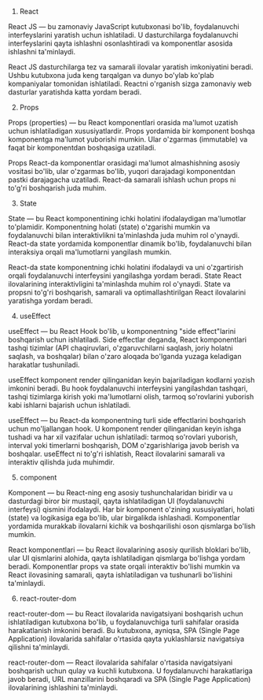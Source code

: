 1. React

React JS — bu zamonaviy JavaScript kutubxonasi bo'lib, foydalanuvchi interfeyslarini yaratish uchun ishlatiladi. U dasturchilarga foydalanuvchi interfeyslarini qayta ishlashni osonlashtiradi va komponentlar asosida ishlashni ta'minlaydi.

React JS dasturchilarga tez va samarali ilovalar yaratish imkoniyatini beradi. Ushbu kutubxona juda keng tarqalgan va dunyo bo'ylab ko'plab kompaniyalar tomonidan ishlatiladi. Reactni o'rganish sizga zamonaviy web dasturlar yaratishda katta yordam beradi.

2. Props

Props (properties) — bu React komponentlari orasida ma'lumot uzatish uchun ishlatiladigan xususiyatlardir. Props yordamida bir komponent boshqa komponentga ma'lumot yuborishi mumkin. Ular o'zgarmas (immutable) va faqat bir komponentdan boshqasiga uzatiladi.

Props React-da komponentlar orasidagi ma'lumot almashishning asosiy vositasi bo'lib, ular o'zgarmas bo'lib, yuqori darajadagi komponentdan pastki darajagacha uzatiladi. React-da samarali ishlash uchun props ni to'g'ri boshqarish juda muhim.

3. State

State — bu React komponentining ichki holatini ifodalaydigan ma'lumotlar to'plamidir. Komponentning holati (state) o'zgarishi mumkin va foydalanuvchi bilan interaktivlikni ta'minlashda juda muhim rol o'ynaydi. React-da state yordamida komponentlar dinamik bo'lib, foydalanuvchi bilan interaksiya orqali ma'lumotlarni yangilash mumkin.

React-da state komponentning ichki holatini ifodalaydi va uni o'zgartirish orqali foydalanuvchi interfeysini yangilashga yordam beradi. State React ilovalarining interaktivligini ta'minlashda muhim rol o'ynaydi. State va propsni to'g'ri boshqarish, samarali va optimallashtirilgan React ilovalarini yaratishga yordam beradi.

4. useEffect


useEffect — bu React Hook bo'lib, u komponentning "side effect"larini boshqarish uchun ishlatiladi. Side effectlar deganda, React komponentlari tashqi tizimlar (API chaqiruvlari, o'zgaruvchilarni saqlash, joriy holatni saqlash, va boshqalar) bilan o'zaro aloqada bo'lganda yuzaga keladigan harakatlar tushuniladi.

useEffect komponent render qilinganidan keyin bajariladigan kodlarni yozish imkonini beradi. Bu hook foydalanuvchi interfeysini yangilashdan tashqari, tashqi tizimlarga kirish yoki ma'lumotlarni olish, tarmoq so'rovlarini yuborish kabi ishlarni bajarish uchun ishlatiladi.

useEffect — bu React-da komponentning turli side effectlarini boshqarish uchun mo'ljallangan hook. U komponent render qilinganidan keyin ishga tushadi va har xil vazifalar uchun ishlatiladi: tarmoq so'rovlari yuborish, interval yoki timerlarni boshqarish, DOM o'zgarishlariga javob berish va boshqalar. useEffect ni to'g'ri ishlatish, React ilovalarini samarali va interaktiv qilishda juda muhimdir.

5. component

Komponent — bu React-ning eng asosiy tushunchalaridan biridir va u dasturdagi biror bir mustaqil, qayta ishlatiladigan UI (foydalanuvchi interfeysi) qismini ifodalaydi. Har bir komponent o'zining xususiyatlari, holati (state) va logikasiga ega bo'lib, ular birgalikda ishlashadi. Komponentlar yordamida murakkab ilovalarni kichik va boshqarilishi oson qismlarga bo'lish mumkin.

React komponentlari — bu React ilovalarining asosiy qurilish bloklari bo'lib, ular UI qismlarini alohida, qayta ishlatiladigan qismlarga bo'lishga yordam beradi. Komponentlar props va state orqali interaktiv bo'lishi mumkin va React ilovasining samarali, qayta ishlatiladigan va tushunarli bo'lishini ta'minlaydi.

6. react-router-dom

react-router-dom — bu React ilovalarida navigatsiyani boshqarish uchun ishlatiladigan kutubxona bo'lib, u foydalanuvchiga turli sahifalar orasida harakatlanish imkonini beradi. Bu kutubxona, ayniqsa, SPA (Single Page Application) ilovalarida sahifalar o'rtasida qayta yuklashlarsiz navigatsiya qilishni ta'minlaydi.

react-router-dom — React ilovalarida sahifalar o'rtasida navigatsiyani boshqarish uchun qulay va kuchli kutubxona. U foydalanuvchi harakatlariga javob beradi, URL manzillarini boshqaradi va SPA (Single Page Application) ilovalarining ishlashini ta'minlaydi.